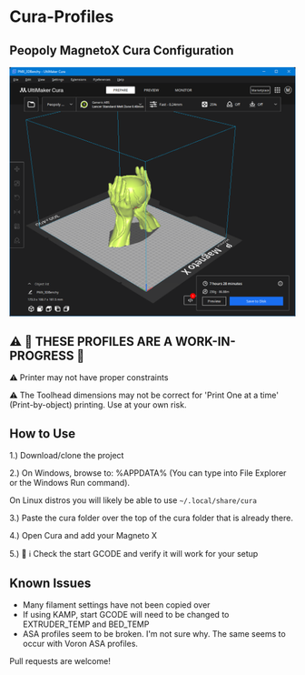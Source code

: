 # Cura-Profiles
## Peopoly MagnetoX Cura Configuration
![alt text](image.png)

## ⚠️ 🚧 THESE PROFILES ARE A WORK-IN-PROGRESS 🚧

⚠️ Printer may not have proper constraints

⚠️ The Toolhead dimensions may not be correct for 'Print One at a time' (Print-by-object) printing. Use at your own risk.

## How to Use
1.) Download/clone the project

2.) On Windows, browse to: %APPDATA% (You can type into File Explorer or the Windows Run command).

On Linux distros you will likely be able to use `~/.local/share/cura`

3.) Paste the cura folder over the top of the cura folder that is already there.

4.) Open Cura and add your Magneto X 

5.) 🛑 ℹ️ Check the start GCODE and verify it will work for your setup

## Known Issues
+ Many filament settings have not been copied over
+ If using KAMP, start GCODE will need to be changed to EXTRUDER_TEMP and BED_TEMP
+ ASA profiles seem to be broken. I'm not sure why. The same seems to occur with Voron ASA profiles.

Pull requests are welcome!
